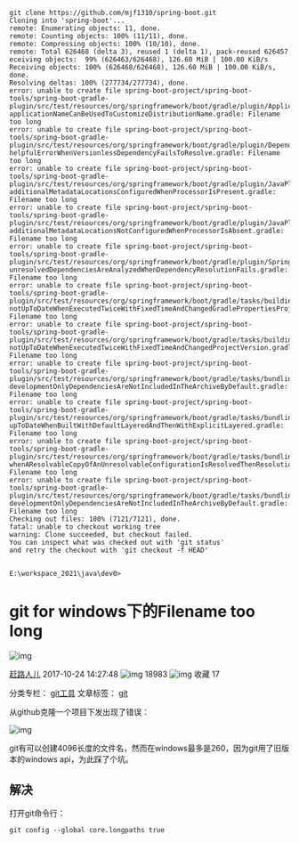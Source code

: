 



```git
git clone https://github.com/mjf1310/spring-boot.git
Cloning into 'spring-boot'...
remote: Enumerating objects: 11, done.
remote: Counting objects: 100% (11/11), done.
remote: Compressing objects: 100% (10/10), done.
remote: Total 626468 (delta 3), reused 1 (delta 1), pack-reused 626457 eceiving objects:  99% (626463/626468), 126.60 MiB | 100.00 KiB/s
Receiving objects: 100% (626468/626468), 126.60 MiB | 100.00 KiB/s, done.
Resolving deltas: 100% (277734/277734), done.
error: unable to create file spring-boot-project/spring-boot-tools/spring-boot-gradle-plugin/src/test/resources/org/springframework/boot/gradle/plugin/ApplicationPluginActionIntegrationTests-applicationNameCanBeUsedToCustomizeDistributionName.gradle: Filename too long
error: unable to create file spring-boot-project/spring-boot-tools/spring-boot-gradle-plugin/src/test/resources/org/springframework/boot/gradle/plugin/DependencyManagementPluginActionIntegrationTests-helpfulErrorWhenVersionlessDependencyFailsToResolve.gradle: Filename too long
error: unable to create file spring-boot-project/spring-boot-tools/spring-boot-gradle-plugin/src/test/resources/org/springframework/boot/gradle/plugin/JavaPluginActionIntegrationTests-additionalMetadataLocationsConfiguredWhenProcessorIsPresent.gradle: Filename too long
error: unable to create file spring-boot-project/spring-boot-tools/spring-boot-gradle-plugin/src/test/resources/org/springframework/boot/gradle/plugin/JavaPluginActionIntegrationTests-additionalMetadataLocationsNotConfiguredWhenProcessorIsAbsent.gradle: Filename too long
error: unable to create file spring-boot-project/spring-boot-tools/spring-boot-gradle-plugin/src/test/resources/org/springframework/boot/gradle/plugin/SpringBootPluginIntegrationTests-unresolvedDependenciesAreAnalyzedWhenDependencyResolutionFails.gradle: Filename too long
error: unable to create file spring-boot-project/spring-boot-tools/spring-boot-gradle-plugin/src/test/resources/org/springframework/boot/gradle/tasks/buildinfo/BuildInfoIntegrationTests-notUpToDateWhenExecutedTwiceWithFixedTimeAndChangedGradlePropertiesProjectVersion.gradle: Filename too long
error: unable to create file spring-boot-project/spring-boot-tools/spring-boot-gradle-plugin/src/test/resources/org/springframework/boot/gradle/tasks/buildinfo/BuildInfoIntegrationTests-notUpToDateWhenExecutedTwiceWithFixedTimeAndChangedProjectVersion.gradle: Filename too long
error: unable to create file spring-boot-project/spring-boot-tools/spring-boot-gradle-plugin/src/test/resources/org/springframework/boot/gradle/tasks/bundling/BootJarIntegrationTests-developmentOnlyDependenciesAreNotIncludedInTheArchiveByDefault.gradle: Filename too long
error: unable to create file spring-boot-project/spring-boot-tools/spring-boot-gradle-plugin/src/test/resources/org/springframework/boot/gradle/tasks/bundling/BootJarIntegrationTests-upToDateWhenBuiltWithDefaultLayeredAndThenWithExplicitLayered.gradle: Filename too long
error: unable to create file spring-boot-project/spring-boot-tools/spring-boot-gradle-plugin/src/test/resources/org/springframework/boot/gradle/tasks/bundling/BootJarIntegrationTests-whenAResolvableCopyOfAnUnresolvableConfigurationIsResolvedThenResolutionSucceeds.gradle: Filename too long
error: unable to create file spring-boot-project/spring-boot-tools/spring-boot-gradle-plugin/src/test/resources/org/springframework/boot/gradle/tasks/bundling/BootWarIntegrationTests-developmentOnlyDependenciesAreNotIncludedInTheArchiveByDefault.gradle: Filename too long
Checking out files: 100% (7121/7121), done.
fatal: unable to checkout working tree
warning: Clone succeeded, but checkout failed.
You can inspect what was checked out with 'git status'
and retry the checkout with 'git checkout -f HEAD'


E:\workspace_2021\java\dev0>
```









# git for windows下的Filename too long

![img](https://csdnimg.cn/release/blogv2/dist/pc/img/reprint.png)

[赶路人儿](https://blog.csdn.net/liuxiao723846) 2017-10-24 14:27:48 ![img](https://csdnimg.cn/release/blogv2/dist/pc/img/articleReadEyes.png) 18983 ![img](https://csdnimg.cn/release/blogv2/dist/pc/img/tobarCollect.png) 收藏 17

分类专栏： [git工具](https://blog.csdn.net/liuxiao723846/category_3169839.html) 文章标签： [git](https://www.csdn.net/tags/MtzaYgwsMzEzMy1ibG9n.html)

从github克隆一个项目下发出现了错误：

![img](https://img-blog.csdn.net/20171024142806622?watermark/2/text/aHR0cDovL2Jsb2cuY3Nkbi5uZXQvbGl1eGlhbzcyMzg0Ng==/font/5a6L5L2T/fontsize/400/fill/I0JBQkFCMA==/dissolve/70/gravity/Center)



git有可以创建4096长度的文件名，然而在windows最多是260，因为git用了旧版本的windows api，为此踩了个坑。



## 解决

打开git命令行：

```html
git config --global core.longpaths true
```

























































